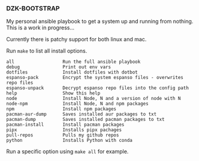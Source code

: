 
### DZK-BOOTSTRAP

My personal ansible playbook to get a system up and running from nothing. This
is a work in progress...

Currently there is patchy support for both linux and mac.

Run `make` to list all install options.

```
all                  Run the full ansible playbook
debug                Print out env vars
dotfiles             Install dotfiles with dotbot
espanso-pack         Encrypt the system espanso files - overwrites repo files
espanso-unpack       Decrypt espanso repo files into the config path
help                 Show this help
node                 Install Node, N and a version of node with N
node-npm             Install Node, N and npm packages
npm                  Install npm packages
pacman-aur-dump      Saves installed aur packages to txt
pacman-dump          Saves installed pacman packages to txt
pacman-install       Install pacman packages
pipx                 Installs pipx pachages
pull-repos           Pulls my github repos
python               Installs Python with conda
```

Run a specific option using `make all` for example.
